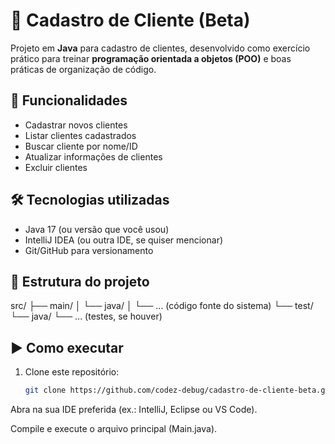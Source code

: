# 📝 Cadastro de Cliente (Beta)

Projeto em **Java** para cadastro de clientes, desenvolvido como exercício prático para treinar **programação orientada a objetos (POO)** e boas práticas de organização de código.

## 🚀 Funcionalidades
- Cadastrar novos clientes
- Listar clientes cadastrados
- Buscar cliente por nome/ID
- Atualizar informações de clientes
- Excluir clientes

## 🛠️ Tecnologias utilizadas
- Java 17 (ou versão que você usou)
- IntelliJ IDEA (ou outra IDE, se quiser mencionar)
- Git/GitHub para versionamento

## 📂 Estrutura do projeto
src/
├── main/
│ └── java/
│ └── ... (código fonte do sistema)
└── test/
└── java/
└── ... (testes, se houver)

## ▶️ Como executar
1. Clone este repositório:
   ```bash
   git clone https://github.com/codez-debug/cadastro-de-cliente-beta.git

Abra na sua IDE preferida (ex.: IntelliJ, Eclipse ou VS Code).

Compile e execute o arquivo principal (Main.java).
